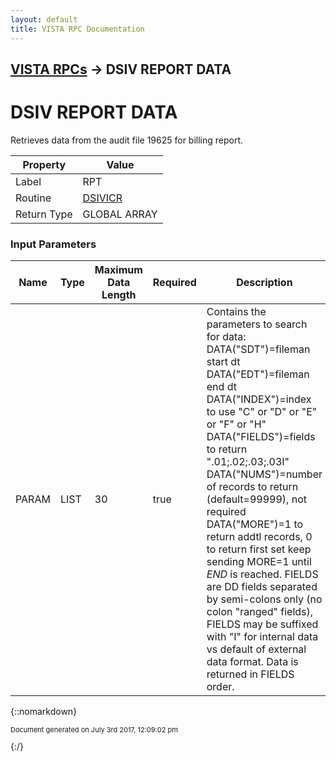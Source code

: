 ```yaml
---
layout: default
title: VISTA RPC Documentation
---
```


## [VISTA RPCs](TableOfContents) &#8594; DSIV REPORT DATA
# DSIV REPORT DATA

Retrieves data from the audit file 19625 for billing report.

Property | Value
--- | ---
Label | RPT
Routine | [DSIVICR](http://code.osehra.org/dox/Routine_DSIVICR_source.html)
Return Type | GLOBAL ARRAY


### Input Parameters

Name | Type | Maximum Data Length | Required | Description
--- | --- | --- | --- | ---
PARAM | LIST | 30 | true | Contains the parameters to search for data:  DATA(&quot;SDT&quot;)&#x3D;fileman start dt  DATA(&quot;EDT&quot;)&#x3D;fileman end dt  DATA(&quot;INDEX&quot;)&#x3D;index to use   &quot;C&quot; or &quot;D&quot; or &quot;E&quot; or &quot;F&quot; or &quot;H&quot;  DATA(&quot;FIELDS&quot;)&#x3D;fields to return  &quot;.01;.02;.03;.03I&quot;  DATA(&quot;NUMS&quot;)&#x3D;number of records to return (default&#x3D;99999), not required  DATA(&quot;MORE&quot;)&#x3D;1 to return addtl records, 0 to return first set               keep sending MORE&#x3D;1 until $END$ is reached. FIELDS are DD fields separated by semi-colons only (no colon &quot;ranged&quot; fields), FIELDS may be suffixed with &quot;I&quot; for internal data vs default of external data format.  Data is returned in FIELDS order.



{::nomarkdown} <br/><p style="font-size: 11px">Document generated on July 3rd 2017, 12:09:02 pm</p>{:/}